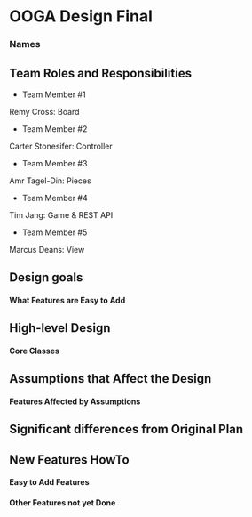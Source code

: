 # OOGA Design Final
### Names

## Team Roles and Responsibilities

 * Team Member #1

Remy Cross: Board

 * Team Member #2

Carter Stonesifer: Controller

 * Team Member #3

Amr Tagel-Din: Pieces

 * Team Member #4

Tim Jang: Game & REST API

 * Team Member #5

Marcus Deans: View

## Design goals

#### What Features are Easy to Add


## High-level Design

#### Core Classes


## Assumptions that Affect the Design

#### Features Affected by Assumptions


## Significant differences from Original Plan


## New Features HowTo

#### Easy to Add Features

#### Other Features not yet Done

